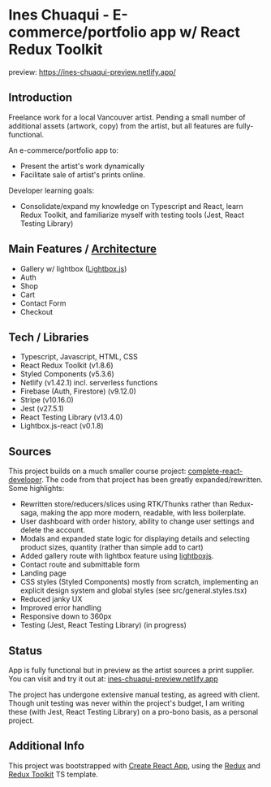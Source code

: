 
# Ines Chuaqui - E-commerce/portfolio app w/ React Redux Toolkit

preview: https://ines-chuaqui-preview.netlify.app/

## Introduction
Freelance work for a local Vancouver artist. Pending a small number of additional assets (artwork, copy) from the artist, but all features are fully-functional.

An e-commerce/portfolio app to:
- Present the artist's work dynamically
- Facilitate sale of artist's prints online.

Developer learning goals:
- Consolidate/expand my knowledge on Typescript and React, learn Redux Toolkit, and familiarize myself with testing tools (Jest, React Testing Library)

## Main Features / [Architecture](https://excalidraw.com/#json=r8ALMuKRw1mLbJ6f5bMK4,KLhlyctrZakdBSTHvrqzog)

- Gallery w/ lightbox ([Lightbox.js](https://www.getlightboxjs.com/docs/))
- Auth
- Shop
- Cart
- Contact Form
- Checkout

## Tech / Libraries

- Typescript, Javascript, HTML, CSS
- React Redux Toolkit (v1.8.6)
- Styled Components (v5.3.6)
- Netlify (v1.42.1) incl. serverless functions
- Firebase (Auth, Firestore) (v9.12.0)
- Stripe (v10.16.0)
- Jest (v27.5.1)
- React Testing Library (v13.4.0)
- Lightbox.js-react (v0.1.8)

## Sources

This project builds on a much smaller course project: [complete-react-developer](https://www.udemy.com/course/complete-react-developer-zero-to-mastery/). The code from that project has been greatly expanded/rewritten. Some highlights:

- Rewritten store/reducers/slices using RTK/Thunks rather than Redux-saga, making the app more modern, readable, with less boilerplate.
- User dashboard with order history, ability to change user settings and delete the account. 
- Modals and expanded state logic for displaying details and selecting product sizes, quantity (rather than simple add to cart)
- Added gallery route with lightbox feature using [lightboxjs](https://github.com/silvia-odwyer/lightbox.js).
- Contact route and submittable form
- Landing page
- CSS styles (Styled Components) mostly from scratch, implementing an explicit design system and global styles (see src/general.styles.tsx)
- Reduced janky UX
- Improved error handling
- Responsive down to 360px
- Testing (Jest, React Testing Library) (in progress)

## Status

App is fully functional but in preview as the artist sources a print supplier. You can visit and try it out at: [ines-chuaqui-preview.netlify.app](https://ines-chuaqui-preview.netlify.app/)

The project has undergone extensive manual testing, as agreed with client. Though unit testing was never within the project's budget, I am writing these (with Jest, React Testing Library) on a pro-bono basis, as a personal project.

## Additional Info

This project was bootstrapped with [Create React App](https://github.com/facebook/create-react-app), using the [Redux](https://redux.js.org/) and [Redux Toolkit](https://redux-toolkit.js.org/) TS template.
